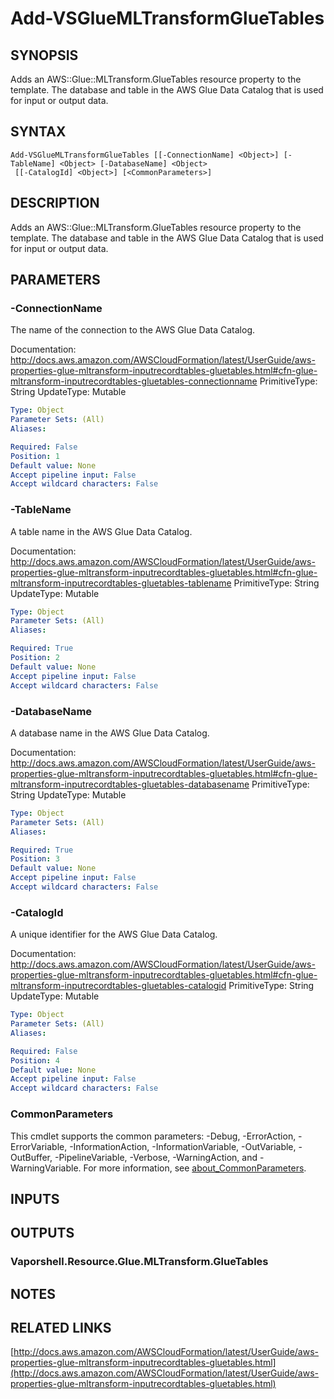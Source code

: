 # Add-VSGlueMLTransformGlueTables

## SYNOPSIS
Adds an AWS::Glue::MLTransform.GlueTables resource property to the template.
The database and table in the AWS Glue Data Catalog that is used for input or output data.

## SYNTAX

```
Add-VSGlueMLTransformGlueTables [[-ConnectionName] <Object>] [-TableName] <Object> [-DatabaseName] <Object>
 [[-CatalogId] <Object>] [<CommonParameters>]
```

## DESCRIPTION
Adds an AWS::Glue::MLTransform.GlueTables resource property to the template.
The database and table in the AWS Glue Data Catalog that is used for input or output data.

## PARAMETERS

### -ConnectionName
The name of the connection to the AWS Glue Data Catalog.

Documentation: http://docs.aws.amazon.com/AWSCloudFormation/latest/UserGuide/aws-properties-glue-mltransform-inputrecordtables-gluetables.html#cfn-glue-mltransform-inputrecordtables-gluetables-connectionname
PrimitiveType: String
UpdateType: Mutable

```yaml
Type: Object
Parameter Sets: (All)
Aliases:

Required: False
Position: 1
Default value: None
Accept pipeline input: False
Accept wildcard characters: False
```

### -TableName
A table name in the AWS Glue Data Catalog.

Documentation: http://docs.aws.amazon.com/AWSCloudFormation/latest/UserGuide/aws-properties-glue-mltransform-inputrecordtables-gluetables.html#cfn-glue-mltransform-inputrecordtables-gluetables-tablename
PrimitiveType: String
UpdateType: Mutable

```yaml
Type: Object
Parameter Sets: (All)
Aliases:

Required: True
Position: 2
Default value: None
Accept pipeline input: False
Accept wildcard characters: False
```

### -DatabaseName
A database name in the AWS Glue Data Catalog.

Documentation: http://docs.aws.amazon.com/AWSCloudFormation/latest/UserGuide/aws-properties-glue-mltransform-inputrecordtables-gluetables.html#cfn-glue-mltransform-inputrecordtables-gluetables-databasename
PrimitiveType: String
UpdateType: Mutable

```yaml
Type: Object
Parameter Sets: (All)
Aliases:

Required: True
Position: 3
Default value: None
Accept pipeline input: False
Accept wildcard characters: False
```

### -CatalogId
A unique identifier for the AWS Glue Data Catalog.

Documentation: http://docs.aws.amazon.com/AWSCloudFormation/latest/UserGuide/aws-properties-glue-mltransform-inputrecordtables-gluetables.html#cfn-glue-mltransform-inputrecordtables-gluetables-catalogid
PrimitiveType: String
UpdateType: Mutable

```yaml
Type: Object
Parameter Sets: (All)
Aliases:

Required: False
Position: 4
Default value: None
Accept pipeline input: False
Accept wildcard characters: False
```

### CommonParameters
This cmdlet supports the common parameters: -Debug, -ErrorAction, -ErrorVariable, -InformationAction, -InformationVariable, -OutVariable, -OutBuffer, -PipelineVariable, -Verbose, -WarningAction, and -WarningVariable. For more information, see [about_CommonParameters](http://go.microsoft.com/fwlink/?LinkID=113216).

## INPUTS

## OUTPUTS

### Vaporshell.Resource.Glue.MLTransform.GlueTables
## NOTES

## RELATED LINKS

[http://docs.aws.amazon.com/AWSCloudFormation/latest/UserGuide/aws-properties-glue-mltransform-inputrecordtables-gluetables.html](http://docs.aws.amazon.com/AWSCloudFormation/latest/UserGuide/aws-properties-glue-mltransform-inputrecordtables-gluetables.html)

